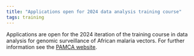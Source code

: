 ```yaml
---
title: "Applications open for 2024 data analysis training course"
tags: training
---
```


Applications are open for the 2024 iteration of the training course in
data analysis for genomic surveillance of African malaria vectors. For
further information see the [PAMCA
website](https://www.pamca.org/en/resources/news/55/call-for-participants:-2024-training-course-in-data-analysis-for-genomic-surveillance-of-african-malaria-vectors).